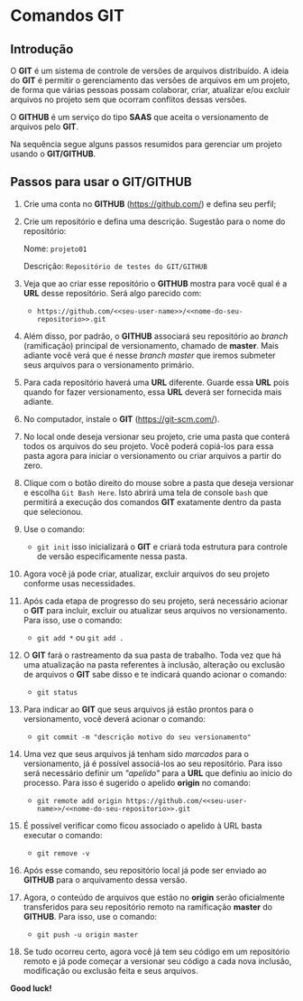 # Comandos GIT

## Introdução

O **GIT** é um sistema de controle de versões de arquivos distribuído. A ideia do **GIT** é permitir o gerenciamento das versões de arquivos em um projeto, de forma que várias pessoas possam colaborar, criar, atualizar e/ou excluir arquivos no projeto sem que ocorram conflitos dessas versões.

O **GITHUB** é um serviço do tipo **SAAS** que aceita o versionamento de arquivos pelo **GIT**.

Na sequência segue alguns passos resumidos para gerenciar um projeto usando o **GIT/GITHUB**.

## Passos para usar o GIT/GITHUB

1. Crie uma conta no **GITHUB** (https://github.com/) e defina seu perfil;

2. Crie um repositório e defina uma descrição.  Sugestão para o nome do repositório: 

   Nome:  `projeto01`

   Descrição: `Repositório de testes do GIT/GITHUB`

3. Veja que ao criar esse repositório o **GITHUB** mostra para você qual é a **URL** desse repositório. Será algo parecido com:

   * `https://github.com/<<seu-user-name>>/<<nome-do-seu-repositorio>>.git`

4. Além disso, por padrão, o **GITHUB** associará seu repositório ao *branch* (ramificação) principal de versionamento, chamado de **master**. Mais adiante você verá que é nesse *branch master* que iremos submeter seus arquivos para o versionamento primário.

5. Para cada repositório haverá uma **URL** diferente. Guarde essa **URL** pois quando for fazer versionamento, essa **URL** deverá ser fornecida mais adiante.

6. No computador, instale o **GIT** (https://git-scm.com/).

7. No local onde deseja versionar seu projeto, crie uma pasta que conterá todos os arquivos do seu projeto. Você poderá copiá-los para essa pasta agora para iniciar o versionamento ou criar arquivos a partir do zero. 

8. Clique com o botão direito do mouse sobre a pasta que deseja versionar e escolha `Git Bash Here`. Isto abrirá uma tela de console `bash` que permitirá a execução dos comandos **GIT** exatamente dentro da pasta que selecionou.

9. Use o comando:

   * `git init` isso inicializará o **GIT** e criará toda estrutura para controle de versão especificamente nessa pasta. 

10. Agora você já pode criar, atualizar, excluir arquivos do seu projeto conforme usas necessidades. 

11. Após cada etapa de progresso do seu projeto, será necessário acionar o **GIT** para incluir, excluir ou atualizar seus arquivos no versionamento. Para isso, use o comando:

    * `git add *` ou `git add .` 

12. O **GIT** fará o rastreamento da sua pasta de trabalho. Toda vez que há uma atualização na pasta referentes à inclusão, alteração ou exclusão de arquivos o **GIT** sabe disso e te indicará quando acionar o comando:

    * `git status`

13. Para indicar ao **GIT** que seus arquivos já estão prontos para o versionamento, você deverá acionar o comando:

    * `git commit -m "descrição motivo do seu versionamento"`

14. Uma vez que seus arquivos já tenham sido _marcados_ para o versionamento, já é possível associá-los ao seu repositório. Para isso será necessário definir um *"apelido"* para a **URL** que definiu ao início do processo. Para isso é sugerido o apelido **origin** no comando:

    * `git remote add origin https://github.com/<<seu-user-name>>/<<nome-do-seu-repositorio>>.git`

15. É possível verificar como ficou associado o apelido à URL basta executar o comando:

    * `git remove -v`

16. Após esse comando, seu repositório local já pode ser enviado ao **GITHUB** para o arquivamento dessa versão. 

17. Agora, o conteúdo de arquivos que estão no **origin** serão oficialmente transferidos para seu repositório remoto na ramificação **master** do **GITHUB**. Para isso, use o comando:

    * `git push -u origin master`

18.  Se tudo ocorreu certo, agora você já tem seu código em um repositório remoto e já pode começar a versionar seu código a cada nova inclusão, modificação ou exclusão feita e seus arquivos.

**Good luck!**